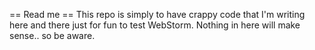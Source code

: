 
== Read me ==
This repo is simply to have crappy code that I'm writing here and there just for fun to test WebStorm.
Nothing in here will make sense.. so be aware.